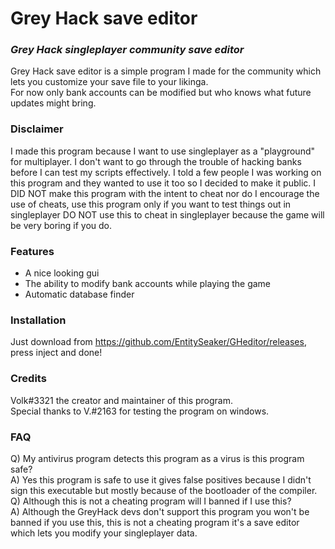 # Grey Hack save editor
### _Grey Hack singleplayer community save editor_
Grey Hack save editor is a simple program I made for the community which lets you customize your save file to your likinga.<br>
For now only bank accounts can be modified but who knows what future updates might bring.

### Disclaimer
I made this program because I want to use singleplayer as a "playground" for multiplayer. I don't want to go through the trouble of hacking banks before I can test my scripts effectively. I told a few people I was working on this program and they wanted to use it too so I decided to make it public. I DID NOT make this program with the intent to cheat nor do I encourage the use of cheats, use this program only if you want to test things out in singleplayer DO NOT use this to cheat in singleplayer because the game will be very boring if you do.

### Features
- A nice looking gui
- The ability to modify bank accounts while playing the game
- Automatic database finder

### Installation
Just download from https://github.com/EntitySeaker/GHeditor/releases, press inject and done!

### Credits
Volk#3321 the creator and maintainer of this program.<br>
Special thanks to V.#2163 for testing the program on windows.

### FAQ
Q) My antivirus program detects this program as a virus is this program safe?<br>
A) Yes this program is safe to use it gives false positives because I didn't sign this executable but mostly because of the bootloader of the compiler.<br>
Q) Although this is not a cheating program will I banned if I use this?<br>
A) Although the GreyHack devs don't support this program you won't be banned if you use this, this is not a cheating program it's a save editor which lets you modify your singleplayer data.

